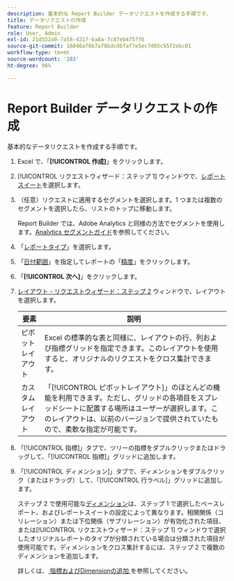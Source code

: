 ```yaml
---
description: 基本的な Report Builder データリクエストを作成する手順です。
title: データリクエストの作成
feature: Report Builder
role: User, Admin
exl-id: 21d552a0-7a58-4217-ba8a-7c87eb4757f6
source-git-commit: 16046af6b7a78bdc4bfaf7e5ec7d05c55f2ebc01
workflow-type: tm+mt
source-wordcount: '283'
ht-degree: 96%

---
```


# Report Builder データリクエストの作成

基本的なデータリクエストを作成する手順です。

1. Excel で、「**[!UICONTROL 作成]**」をクリックします。
1. [!UICONTROL リクエストウィザード：ステップ 1] ウィンドウで、[レポートスイート](/help/analyze/legacy-report-builder/data-requests/selecting-report-suites/t-select-report-suites.md)を選択します。
1. （任意）リクエストに適用するセグメントを選択します。1 つまたは複数のセグメントを選択したら、リストのトップに移動します。

   Report Builder では、Adobe Analytics と同様の方法でセグメントを使用します。[Analytics セグメントガイド](https://experienceleague.adobe.com/docs/analytics/components/segmentation/seg-home.html?lang=ja)を参照してください。
1. 「[レポートタイプ](/help/analyze/legacy-report-builder/data-requests/c-report-types/select-report-types.md)」を選択します。
1. 「[日付範囲](/help/analyze/legacy-report-builder/data-requests/configuring-report-dates/custom-calendar.md)」を指定してレポートの「[精度](/help/analyze/legacy-report-builder/data-requests/configuring-report-dates/granularity.md)」をクリックします。
1. 「**[!UICONTROL 次へ]**」をクリックします。
1. [レイアウト - リクエストウィザード：ステップ 2](/help/analyze/legacy-report-builder/layout/layout.md) ウィンドウで、レイアウトを選択します。

   | 要素 | 説明 |
   |---|---|
   | ピボットレイアウト | Excel の標準的な表と同様に、レイアウトの行、列および指標グリッドを指定できます。このレイアウトを使用すると、オリジナルのリクエストをクロス集計できます。 |
   | カスタムレイアウト | 「[!UICONTROL ピボットレイアウト]」のほとんどの機能を利用できます。ただし、グリッドの各項目をスプレッドシートに配置する場所はユーザーが選択します。このレイアウトは、以前のバージョンで提供されていたもので、柔軟な指定が可能です。 |

1. 「[!UICONTROL 指標]」タブで、ツリーの指標をダブルクリックまたはドラッグして、「[!UICONTROL 指標]」グリッドに追加します。
1. 「[!UICONTROL ディメンション]」タブで、ディメンションをダブルクリック（またはドラッグ）して、「[!UICONTROL 行ラベル]」グリッドに追加します。

   ステップ 2 で使用可能な[ディメンション](https://experienceleague.adobe.com/docs/analytics/analyze/legacy-report-builder/layout/filter-dimenson/filter-dimensions.html)は、ステップ 1 で選択したベースレポート、およびレポートスイートの設定によって異なります。相関関係（コリレーション）または下位関係（サブリレーション）が有効化された項目、または[!UICONTROL リクエストウィザード：ステップ 1] ウィンドウで選択したオリジナルレポートのタイプが分類されている場合は分類された項目が使用可能です。ディメンションをクロス集計するには、ステップ 2 で複数のディメンションを追加します。

   詳しくは、[ 指標およびDimensionの追加 ](/help/analyze/legacy-report-builder/layout/c-metrics-dimensions/t-add-metrics-and-dimensions.md) を参照してください。
